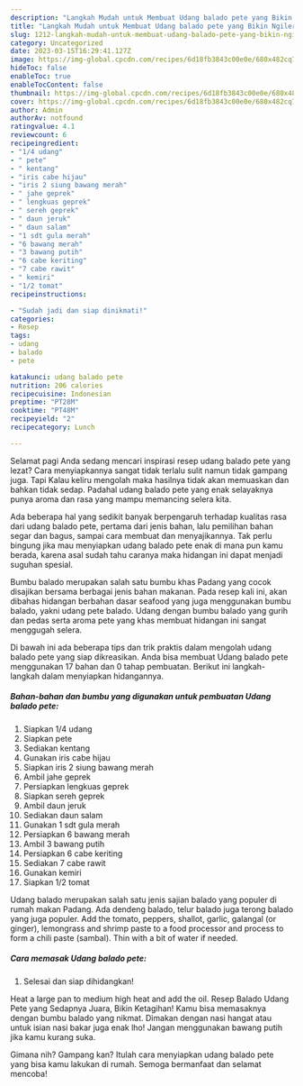 ```yaml
---
description: "Langkah Mudah untuk Membuat Udang balado pete yang Bikin Ngiler, Buat Buka Puasa Menggugah Selera"
title: "Langkah Mudah untuk Membuat Udang balado pete yang Bikin Ngiler, Buat Buka Puasa Menggugah Selera"
slug: 1212-langkah-mudah-untuk-membuat-udang-balado-pete-yang-bikin-ngiler-buat-buka-puasa-menggugah-selera
category: Uncategorized
date: 2023-03-15T16:29:41.127Z
image: https://img-global.cpcdn.com/recipes/6d18fb3843c00e0e/680x482cq70/udang-balado-pete-foto-resep-utama.jpg
hideToc: false
enableToc: true
enableTocContent: false
thumbnail: https://img-global.cpcdn.com/recipes/6d18fb3843c00e0e/680x482cq70/udang-balado-pete-foto-resep-utama.jpg
cover: https://img-global.cpcdn.com/recipes/6d18fb3843c00e0e/680x482cq70/udang-balado-pete-foto-resep-utama.jpg
author: Admin
authorAv: notfound
ratingvalue: 4.1
reviewcount: 6
recipeingredient:
- "1/4 udang"
- " pete"
- " kentang"
- "iris cabe hijau"
- "iris 2 siung bawang merah"
- " jahe geprek"
- " lengkuas geprek"
- " sereh geprek"
- " daun jeruk"
- " daun salam"
- "1 sdt gula merah"
- "6 bawang merah"
- "3 bawang putih"
- "6 cabe keriting"
- "7 cabe rawit"
- " kemiri"
- "1/2 tomat"
recipeinstructions:

- "Sudah jadi dan siap dinikmati!"
categories:
- Resep
tags:
- udang
- balado
- pete

katakunci: udang balado pete 
nutrition: 206 calories
recipecuisine: Indonesian
preptime: "PT28M"
cooktime: "PT48M"
recipeyield: "2"
recipecategory: Lunch

---
```



Selamat pagi Anda sedang mencari inspirasi resep udang balado pete yang lezat? Cara menyiapkannya sangat tidak terlalu sulit namun tidak gampang juga. Tapi Kalau keliru mengolah maka hasilnya tidak akan memuaskan dan bahkan tidak sedap. Padahal udang balado pete yang enak selayaknya punya aroma dan rasa yang mampu memancing selera kita.


Ada beberapa hal yang sedikit banyak berpengaruh terhadap kualitas rasa dari udang balado pete, pertama dari jenis bahan, lalu pemilihan bahan segar dan bagus, sampai cara membuat dan menyajikannya. Tak perlu bingung jika mau menyiapkan udang balado pete enak di mana pun kamu berada, karena asal sudah tahu caranya maka hidangan ini dapat menjadi suguhan spesial.

Bumbu balado merupakan salah satu bumbu khas Padang yang cocok disajikan bersama berbagai jenis bahan makanan. Pada resep kali ini, akan dibahas hidangan berbahan dasar seafood yang juga menggunakan bumbu balado, yakni udang pete balado. Udang dengan bumbu balado yang gurih dan pedas serta aroma pete yang khas membuat hidangan ini sangat menggugah selera.


Di bawah ini ada beberapa tips dan trik praktis dalam mengolah udang balado pete yang siap dikreasikan. Anda bisa membuat Udang balado pete menggunakan 17 bahan dan 0 tahap pembuatan. Berikut ini langkah-langkah dalam menyiapkan hidangannya.

<!--inarticleads1-->

##### Bahan-bahan dan bumbu yang digunakan untuk pembuatan Udang balado pete:

1. Siapkan 1/4 udang
1. Siapkan  pete
1. Sediakan  kentang
1. Gunakan iris cabe hijau
1. Siapkan iris 2 siung bawang merah
1. Ambil  jahe geprek
1. Persiapkan  lengkuas geprek
1. Siapkan  sereh geprek
1. Ambil  daun jeruk
1. Sediakan  daun salam
1. Gunakan 1 sdt gula merah
1. Persiapkan 6 bawang merah
1. Ambil 3 bawang putih
1. Persiapkan 6 cabe keriting
1. Sediakan 7 cabe rawit
1. Gunakan  kemiri
1. Siapkan 1/2 tomat


Udang balado merupakan salah satu jenis sajian balado yang populer di rumah makan Padang. Ada dendeng balado, telur balado juga terong balado yang juga populer. Add the tomato, peppers, shallot, garlic, galangal (or ginger), lemongrass and shrimp paste to a food processor and process to form a chili paste (sambal). Thin with a bit of water if needed. 

<!--inarticleads2-->

##### Cara memasak Udang balado pete:


1. Selesai dan siap dihidangkan!

Heat a large pan to medium high heat and add the oil. Resep Balado Udang Pete yang Sedapnya Juara, Bikin Ketagihan! Kamu bisa memasaknya dengan bumbu balado yang nikmat. Dimakan dengan nasi hangat atau untuk isian nasi bakar juga enak lho! Jangan menggunakan bawang putih jika kamu kurang suka. 

Gimana nih? Gampang kan? Itulah cara menyiapkan udang balado pete yang bisa kamu lakukan di rumah. Semoga bermanfaat dan selamat mencoba!
